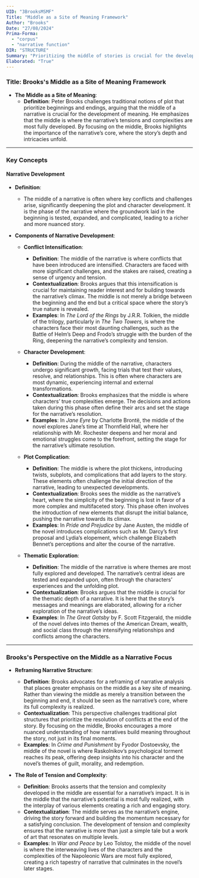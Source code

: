```yaml
---
UID: "3BrooksMSMF"
Title: "Middle as a Site of Meaning Framework"
Author: "Brooks"
Date: "27/08/2024"
Prima-Forma:
  - "corpus"
  - "narrative function"
DIR: "STRUCTURE"
Summary: "Prioritizing the middle of stories is crucial for the development of meaning."
Elaborated: "True"
---
```


### Title: **Brooks's Middle as a Site of Meaning Framework**

- **The Middle as a Site of Meaning**:
  - **Definition**: Peter Brooks challenges traditional notions of plot that prioritize beginnings and endings, arguing that the middle of a narrative is crucial for the development of meaning. He emphasizes that the middle is where the narrative’s tensions and complexities are most fully developed. By focusing on the middle, Brooks highlights the importance of the narrative’s core, where the story’s depth and intricacies unfold.

---

### **Key Concepts**

#### **Narrative Development**

- **Definition**:
  - The middle of a narrative is often where key conflicts and challenges arise, significantly deepening the plot and character development. It is the phase of the narrative where the groundwork laid in the beginning is tested, expanded, and complicated, leading to a richer and more nuanced story.

- **Components of Narrative Development**:
  - **Conflict Intensification**:
    - **Definition**: The middle of the narrative is where conflicts that have been introduced are intensified. Characters are faced with more significant challenges, and the stakes are raised, creating a sense of urgency and tension.
    - **Contextualization**: Brooks argues that this intensification is crucial for maintaining reader interest and for building towards the narrative’s climax. The middle is not merely a bridge between the beginning and the end but a critical space where the story’s true nature is revealed.
    - **Examples**: In *The Lord of the Rings* by J.R.R. Tolkien, the middle of the trilogy, particularly in *The Two Towers*, is where the characters face their most daunting challenges, such as the Battle of Helm’s Deep and Frodo’s struggle with the burden of the Ring, deepening the narrative’s complexity and tension.

  - **Character Development**:
    - **Definition**: During the middle of the narrative, characters undergo significant growth, facing trials that test their values, resolve, and relationships. This is often where characters are most dynamic, experiencing internal and external transformations.
    - **Contextualization**: Brooks emphasizes that the middle is where characters’ true complexities emerge. The decisions and actions taken during this phase often define their arcs and set the stage for the narrative’s resolution.
    - **Examples**: In *Jane Eyre* by Charlotte Brontë, the middle of the novel explores Jane’s time at Thornfield Hall, where her relationship with Mr. Rochester deepens and her moral and emotional struggles come to the forefront, setting the stage for the narrative’s ultimate resolution.

  - **Plot Complication**:
    - **Definition**: The middle is where the plot thickens, introducing twists, subplots, and complications that add layers to the story. These elements often challenge the initial direction of the narrative, leading to unexpected developments.
    - **Contextualization**: Brooks sees the middle as the narrative’s heart, where the simplicity of the beginning is lost in favor of a more complex and multifaceted story. This phase often involves the introduction of new elements that disrupt the initial balance, pushing the narrative towards its climax.
    - **Examples**: In *Pride and Prejudice* by Jane Austen, the middle of the novel introduces complications such as Mr. Darcy’s first proposal and Lydia’s elopement, which challenge Elizabeth Bennet’s perceptions and alter the course of the narrative.

  - **Thematic Exploration**:
    - **Definition**: The middle of the narrative is where themes are most fully explored and developed. The narrative’s central ideas are tested and expanded upon, often through the characters’ experiences and the unfolding plot.
    - **Contextualization**: Brooks argues that the middle is crucial for the thematic depth of a narrative. It is here that the story’s messages and meanings are elaborated, allowing for a richer exploration of the narrative’s ideas.
    - **Examples**: In *The Great Gatsby* by F. Scott Fitzgerald, the middle of the novel delves into themes of the American Dream, wealth, and social class through the intensifying relationships and conflicts among the characters.

---

### **Brooks's Perspective on the Middle as a Narrative Focus**

- **Reframing Narrative Structure**:
  - **Definition**: Brooks advocates for a reframing of narrative analysis that places greater emphasis on the middle as a key site of meaning. Rather than viewing the middle as merely a transition between the beginning and end, it should be seen as the narrative’s core, where its full complexity is realized.
  - **Contextualization**: This perspective challenges traditional plot structures that prioritize the resolution of conflicts at the end of the story. By focusing on the middle, Brooks encourages a more nuanced understanding of how narratives build meaning throughout the story, not just in its final moments.
  - **Examples**: In *Crime and Punishment* by Fyodor Dostoevsky, the middle of the novel is where Raskolnikov’s psychological torment reaches its peak, offering deep insights into his character and the novel’s themes of guilt, morality, and redemption.

- **The Role of Tension and Complexity**:
  - **Definition**: Brooks asserts that the tension and complexity developed in the middle are essential for a narrative’s impact. It is in the middle that the narrative’s potential is most fully realized, with the interplay of various elements creating a rich and engaging story.
  - **Contextualization**: The middle serves as the narrative’s engine, driving the story forward and building the momentum necessary for a satisfying conclusion. The development of tension and complexity ensures that the narrative is more than just a simple tale but a work of art that resonates on multiple levels.
  - **Examples**: In *War and Peace* by Leo Tolstoy, the middle of the novel is where the interweaving lives of the characters and the complexities of the Napoleonic Wars are most fully explored, creating a rich tapestry of narrative that culminates in the novel’s later stages.
